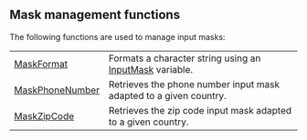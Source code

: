 


## Mask management functions
			



<a name="NOTE1"></a>
<a name="NOTE1_1"></a>
The following functions are used to manage input masks: 



|   |   |
| --- | --- |
| [MaskFormat](../WDLang1/1000024738.md) | Formats a character string using an [InputMask](../WDLang1/1000024886.md) variable. |
| [MaskPhoneNumber](../WDLang1/1000024741.md) | Retrieves the phone number input mask adapted to a given country. |
| [MaskZipCode](../WDLang1/1000024742.md) | Retrieves the zip code input mask adapted to a given country. |






